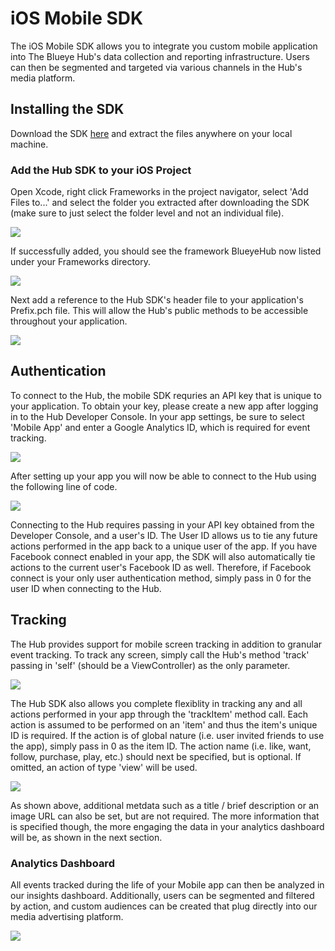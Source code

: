 # iOS Mobile SDK
The iOS Mobile SDK allows you to integrate you custom mobile application into The Blueye Hub's data collection and reporting infrastructure. Users can then be segmented and targeted via various channels in the Hub's media platform.

## Installing the SDK

Download the SDK <a href="https://hub.blueye.com/resources/BlueyeHub.framework.zip" target="_blank">here</a> and extract the files anywhere on your local machine.

### Add the Hub SDK to your iOS Project

Open Xcode, right click Frameworks in the project navigator, select 'Add Files to...' and select the folder you extracted after downloading the SDK (make sure to just select the folder level and not an individual file).

<img src="http://hub.blueye.com/img/docs/add_framework.png" />

If successfully added, you should see the framework BlueyeHub now listed under your Frameworks directory.

<img src="http://hub.blueye.com/img/docs/frameworks.png" />

Next add a reference to the Hub SDK's header file to your application's Prefix.pch file. This will allow the Hub's public methods to be accessible throughout your application.

<img src="http://hub.blueye.com/img/docs/prefix_pch.png" />

## Authentication

To connect to the Hub, the mobile SDK requries an API key that is unique to your application. To obtain your key, please create a new app after logging in to the Hub Developer Console. In your app settings, be sure to select 'Mobile App' and enter a Google Analytics ID, which is required for event tracking.

<img src="http://hub.blueye.com/img/docs/dev_settings.png" />

After setting up your app you will now be able to connect to the Hub using the following line of code.

<img src="http://hub.blueye.com/img/docs/connect_to_hub.png" />

Connecting to the Hub requires passing in your API key obtained from the Developer Console, and a user's ID. The User ID allows us to tie any future actions performed in the app back to a unique user of the app. If you have Facebook connect enabled in your app, the SDK will also automatically tie actions to the current user's Facebook ID as well. Therefore, if Facebook connect is your only user authentication method, simply pass in 0 for the user ID when connecting to the Hub.

## Tracking

The Hub provides support for mobile screen tracking in addition to granular event tracking. To track any screen, simply call the Hub's method 'track' passing in 'self' (should be a ViewController) as the only parameter.

<img src="http://hub.blueye.com/img/docs/track_screen.png" />

The Hub SDK also allows you complete flexiblity in tracking any and all actions performed in your app through the 'trackItem' method call. Each action is assumed to be performed on an 'item' and thus the item's unique ID is required. If the action is of global nature (i.e. user invited friends to use the app), simply pass in 0 as the item ID. The action name (i.e. like, want, follow, purchase, play, etc.) should next be specified, but is optional. If omitted, an action of type 'view' will be used.

<img src="http://hub.blueye.com/img/docs/track_item.png" />

As shown above, additional metdata such as a title / brief description or an image URL can also be set, but are not required. The more information that is specified though, the more engaging the data in your analytics dashboard will be, as shown in the next section.

### Analytics Dashboard

All events tracked during the life of your Mobile app can then be analyzed in our insights dashboard. Additionally, users can be segmented and filtered by action, and custom audiences can be created that plug directly into our media advertising platform.

<img src="http://hub.blueye.com/img/docs/analytics.png" />
